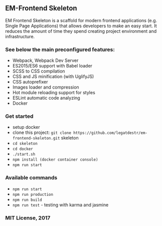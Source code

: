 ## EM-Frontend Skeleton

EM Frontend Skeleton is a scaffold for modern frontend applications (e.g. Single Page Applications) that allows developers to make an easy start. 
It reduces the amount of time they spend creating project environment and infrastructure. 

### See below the main preconfigured features:

- Webpack, Webpack Dev Server
- ES2015/ES6 support with Babel loader 
- SCSS to CSS compilation
- CSS and JS minification (with UglifyJS)
- CSS autoprefixer
- Images loader and compression
- Hot module reloading support for styles
- ESLint automatic code analyzing
- Docker 

### Get started

- setup docker
- clone this project: `git clone https://github.com/legatdestr/em-frontend-skeleton.git` skeleton
- `cd skeleton`
- `cd docker`
- `./start.sh`
- `npm install (docker container console)`
- `npm run start`

### Available commands

- `npm run start`
- `npm run production`
- `npm run build`
- `npm run test` - testing with karma and jasmine 

### MIT License, 2017
